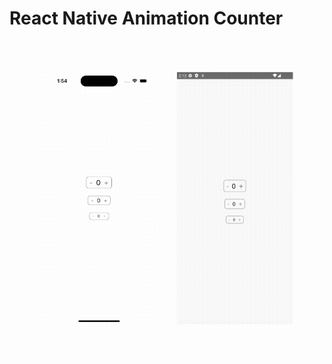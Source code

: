 # React Native Animation Counter

![Demo](https://github.com/chitraket/animation/blob/main/src/animation-counter/demo.gif)
